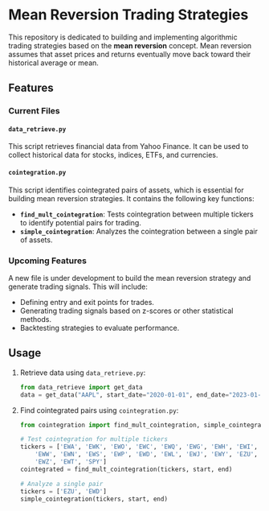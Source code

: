 # Mean Reversion Trading Strategies

This repository is dedicated to building and implementing algorithmic trading strategies based on the **mean reversion** concept. Mean reversion assumes that asset prices and returns eventually move back toward their historical average or mean.

## Features

### Current Files

#### `data_retrieve.py`
This script retrieves financial data from Yahoo Finance. It can be used to collect historical data for stocks, indices, ETFs, and currencies.

#### `cointegration.py`
This script identifies cointegrated pairs of assets, which is essential for building mean reversion strategies. It contains the following key functions:

- **`find_mult_cointegration`**: Tests cointegration between multiple tickers to identify potential pairs for trading.
- **`simple_cointegration`**: Analyzes the cointegration between a single pair of assets.

### Upcoming Features

A new file is under development to build the mean reversion strategy and generate trading signals. This will include:
- Defining entry and exit points for trades.
- Generating trading signals based on z-scores or other statistical methods.
- Backtesting strategies to evaluate performance.

## Usage

1. Retrieve data using `data_retrieve.py`:
   ```python
   from data_retrieve import get_data
   data = get_data("AAPL", start_date="2020-01-01", end_date="2023-01-01")
   ```

2. Find cointegrated pairs using `cointegration.py`:
   ```python
   from cointegration import find_mult_cointegration, simple_cointegration

   # Test cointegration for multiple tickers
   tickers = ['EWA', 'EWK', 'EWO', 'EWC', 'EWQ', 'EWG', 'EWH', 'EWI', 'EWJ', 'EWM', 
       'EWW', 'EWN', 'EWS', 'EWP', 'EWD', 'EWL', 'EWJ', 'EWY', 'EZU', 'EWU', 
       'EWZ', 'EWT', 'SPY']
   cointegrated = find_mult_cointegration(tickers, start, end)

   # Analyze a single pair
   tickers = ['EZU', 'EWD']
   simple_cointegration(tickers, start, end)
   ```
